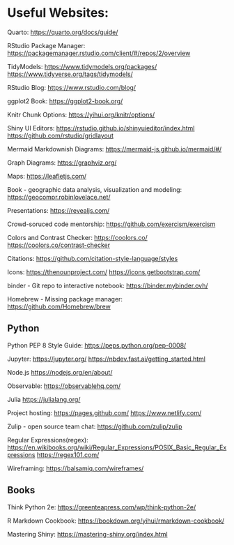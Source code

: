 # Useful Websites:

Quarto: 
    https://quarto.org/docs/guide/
    
RStudio Package Manager:
    https://packagemanager.rstudio.com/client/#/repos/2/overview

TidyModels:
    https://www.tidymodels.org/packages/
    https://www.tidyverse.org/tags/tidymodels/

RStudio Blog: 
    https://www.rstudio.com/blog/
    
ggplot2 Book:
    https://ggplot2-book.org/
    
Knitr Chunk Options: 
    https://yihui.org/knitr/options/
 
Shiny UI Editors:
    https://rstudio.github.io/shinyuieditor/index.html
    https://github.com/rstudio/gridlayout

Mermaid Markdownish Diagrams: 
    https://mermaid-js.github.io/mermaid/#/

Graph Diagrams: 
    https://graphviz.org/

Maps: 
    https://leafletjs.com/
  
Book - geographic data analysis, visualization and modeling:
    https://geocompr.robinlovelace.net/

Presentations: 
    https://revealjs.com/

Crowd-soruced code mentorship: 
    https://github.com/exercism/exercism 

Colors and Contrast Checker: 
    https://coolors.co/ https://coolors.co/contrast-checker

Citations: 
    https://github.com/citation-style-language/styles

Icons:
    https://thenounproject.com/ 
    https://icons.getbootstrap.com/
    
binder - Git repo to interactive notebook:
    https://binder.mybinder.ovh/

Homebrew - Missing package manager:
    https://github.com/Homebrew/brew

## Python
    
Python PEP 8 Style Guide:
    https://peps.python.org/pep-0008/ 

Jupyter:
    https://jupyter.org/
    https://nbdev.fast.ai/getting_started.html

Node.js
    https://nodejs.org/en/about/
    
Observable: 
    https://observablehq.com/
    
Julia
    https://julialang.org/
    
Project hosting:
    https://pages.github.com/
    https://www.netlify.com/
    
Zulip - open source team chat:
    https://github.com/zulip/zulip
    
Regular Expressions(regex): 
    https://en.wikibooks.org/wiki/Regular_Expressions/POSIX_Basic_Regular_Expressions
    https://regex101.com/
    
    
Wireframing: 
    https://balsamiq.com/wireframes/
    
## Books
Think Python 2e:
    https://greenteapress.com/wp/think-python-2e/

R Markdown Cookbook:
    https://bookdown.org/yihui/rmarkdown-cookbook/
    
Mastering Shiny:
    https://mastering-shiny.org/index.html
<!---
richardjmartino/richardjmartino is a ✨ special ✨ repository because its `README.md` (this file) appears on your GitHub profile.
You can click the Preview link to take a look at your changes.
--->
